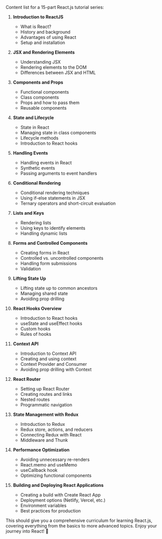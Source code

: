 Content list for a 15-part React.js tutorial series:

1. **Introduction to ReactJS**
   - What is React?
   - History and background
   - Advantages of using React
   - Setup and installation

2. **JSX and Rendering Elements**
   - Understanding JSX
   - Rendering elements to the DOM
   - Differences between JSX and HTML

3. **Components and Props**
   - Functional components
   - Class components
   - Props and how to pass them
   - Reusable components

4. **State and Lifecycle**
   - State in React
   - Managing state in class components
   - Lifecycle methods
   - Introduction to React hooks

5. **Handling Events**
   - Handling events in React
   - Synthetic events
   - Passing arguments to event handlers

6. **Conditional Rendering**
   - Conditional rendering techniques
   - Using if-else statements in JSX
   - Ternary operators and short-circuit evaluation

7. **Lists and Keys**
   - Rendering lists
   - Using keys to identify elements
   - Handling dynamic lists

8. **Forms and Controlled Components**
   - Creating forms in React
   - Controlled vs. uncontrolled components
   - Handling form submissions
   - Validation

9. **Lifting State Up**
   - Lifting state up to common ancestors
   - Managing shared state
   - Avoiding prop drilling

10. **React Hooks Overview**
    - Introduction to React hooks
    - useState and useEffect hooks
    - Custom hooks
    - Rules of hooks

11. **Context API**
    - Introduction to Context API
    - Creating and using context
    - Context Provider and Consumer
    - Avoiding prop drilling with Context

12. **React Router**
    - Setting up React Router
    - Creating routes and links
    - Nested routes
    - Programmatic navigation

13. **State Management with Redux**
    - Introduction to Redux
    - Redux store, actions, and reducers
    - Connecting Redux with React
    - Middleware and Thunk

14. **Performance Optimization**
    - Avoiding unnecessary re-renders
    - React.memo and useMemo
    - useCallback hook
    - Optimizing functional components

15. **Building and Deploying React Applications**
    - Creating a build with Create React App
    - Deployment options (Netlify, Vercel, etc.)
    - Environment variables
    - Best practices for production

This should give you a comprehensive curriculum for learning React.js, covering everything from the basics to more advanced topics. Enjoy your journey into React! 🚀
